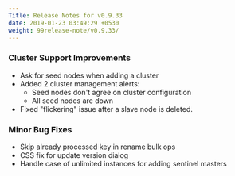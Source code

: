 ```yaml
---
Title: Release Notes for v0.9.33
date: 2019-01-23 03:49:29 +0530
weight: 99release-note/v0.9.33/
---
```

### Cluster Support Improvements

- Ask for seed nodes when adding a cluster
- Added 2 cluster management alerts:
    - Seed nodes don't agree on cluster configuration
    - All seed nodes are down
- Fixed "flickering" issue after a slave node is deleted.

### Minor Bug Fixes

- Skip already processed key in rename bulk ops
- CSS fix for update version dialog
- Handle case of unlimited instances for adding sentinel masters
